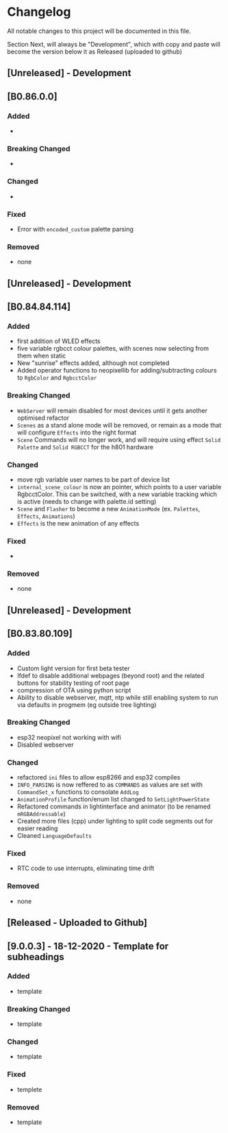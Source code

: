 # Changelog
All notable changes to this project will be documented in this file.

Section Next, will always be "Development", which with copy and paste will become the version below it as Released (uploaded to github)


## [Unreleased] - Development

## [B0.86.0.0]
### Added
- 

### Breaking Changed
- 

### Changed
- 

### Fixed
- Error with `encoded_custom` palette parsing

### Removed
- none

## [Unreleased] - Development

## [B0.84.84.114]
### Added
- first addition of WLED effects
- five variable rgbcct colour palettes, with scenes now selecting from them when static
- New "sunrise" effects added, although not completed
- Added operator functions to neopixellib for adding/subtracting colours to `RgbColor` and `RgbcctColor`

### Breaking Changed
- `WebServer` will remain disabled for most devices until it gets another optimised refactor
- `Scenes` as a stand alone mode will be removed, or remain as a mode that will configure `Effects` into the right format
- `Scene` Commands will no longer work, and will require using effect `Solid Palette` and `Solid RGBCCT` for the h801 hardware

### Changed
- move rgb variable user names to be part of device list 
- `internal_scene_colour` is now an pointer, which points to a user variable RgbcctColor. This can be switched, with a new variable tracking which is active (needs to change with palette.id setting)
- `Scene` and `Flasher` to become a new ``AnimationMode`` (ex. `Palettes`, `Effects`, `Animations`)
- `Effects` is the new animation of any effects

### Fixed
- 

### Removed
- none


## [Unreleased] - Development

## [B0.83.80.109]
### Added
- Custom light version for first beta tester
- Ifdef to disable additional webpages (beyond root) and the related buttons for stability testing of root page
- compression of OTA using python script
- Ability to disable webserver, mqtt, ntp while still enabling system to run via defaults in progmem (eg outside tree lighting)

### Breaking Changed
- esp32 neopixel not working with wifi
- Disabled webserver 

### Changed
- refactored ``ini`` files to allow esp8266 and esp32 compiles
- ``INFO_PARSING`` is now reffered to as ``COMMANDS`` as values are set with `CommandSet_x` functions to consolate `AddLog`
- `AnimationProfile` function/enum list changed to `SetLightPowerState`
- Refactored commands in lightinterface and animator (to be renamed `mRGBAddressable`)
- Created more files (cpp) under lighting to split code segments out for easier reading
- Cleaned `LanguageDefaults`

### Fixed
- RTC code to use interrupts, eliminating time drift

### Removed
- none



## [Released - Uploaded to Github]

## [9.0.0.3] - 18-12-2020 - Template for subheadings
### Added
- template

### Breaking Changed
- template

### Changed
- template

### Fixed
- templete

### Removed
- template
